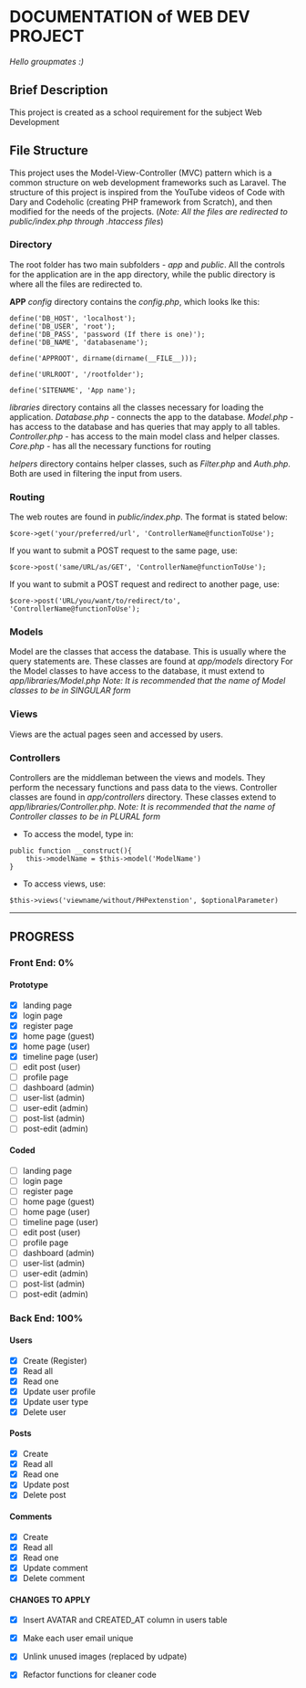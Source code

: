 # DOCUMENTATION of WEB DEV PROJECT
*Hello groupmates :)*

## Brief Description
This project is created as a school requirement for the subject Web Development

## File Structure
This project uses the Model-View-Controller (MVC) pattern which is a common structure on web development frameworks such as Laravel. The structure of this project is inspired from the YouTube videos of Code with Dary and Codeholic (creating PHP framework from Scratch), and then modified for the needs of the projects. (*Note: All the files are redirected to public/index.php through .htaccess files*)

### Directory
The root folder has two main subfolders - *app* and *public*. All the controls for the application are in the app directory, while the public directory is where all the files are redirected to.

**APP**
*config* directory contains the *config.php*, which looks lke this:

```
define('DB_HOST', 'localhost');
define('DB_USER', 'root');
define('DB_PASS', 'password (If there is one)');
define('DB_NAME', 'databasename');

define('APPROOT', dirname(dirname(__FILE__)));

define('URLROOT', '/rootfolder');

define('SITENAME', 'App name');
```
*libraries* directory contains all the classes necessary for loading the application.
*Database.php* - connects the app to the database.
*Model.php* - has access to the database and has queries that may apply to all tables.
*Controller.php* - has access to the main model class and helper classes. 
*Core.php* - has all the necessary functions for routing

*helpers* directory contains helper classes, such as *Filter.php* and *Auth.php*. Both are used in filtering the input from users.

### Routing
The web routes are found in *public/index.php*. The format is stated below:
```
$core->get('your/preferred/url', 'ControllerName@functionToUse');
```

If you want to submit a POST request to the same page, use:
```
$core->post('same/URL/as/GET', 'ControllerName@functionToUse');
```

If you want to submit a POST request and redirect to another page, use:
```
$core->post('URL/you/want/to/redirect/to', 'ControllerName@functionToUse');
```

### Models
Model are the classes that access the database. This is usually where the query statements are. These classes are found at *app/models* directory For the Model classes to have access to the database, it must extend to *app/libraries/Model.php*
*Note: It is recommended that the name of Model classes to be in SINGULAR form*

### Views
Views are the actual pages seen and accessed by users.

### Controllers
Controllers are the middleman between the views and models. They perform the necessary functions and pass data to the views. Controller classes are found in *app/controllers* directory. These classes extend to *app/libraries/Controller.php*.
*Note: It is recommended that the name of Controller classes to be in PLURAL form*

- To access the model, type in:
```
public function __construct(){
    this->modelName = $this->model('ModelName')
}
```
- To access views, use:
```
$this->views('viewname/without/PHPextenstion', $optionalParameter)
```

----------------------------------------------------------------
## PROGRESS
### Front End: 0%
#### Prototype
 - [x] landing page
 - [x] login page
 - [x] register page
 - [x] home page (guest)
 - [x] home page (user)
 - [x] timeline page (user)
 - [ ] edit post (user)
 - [ ] profile page 
 - [ ] dashboard (admin)
 - [ ] user-list (admin)
 - [ ] user-edit (admin)
 - [ ] post-list (admin)
 - [ ] post-edit (admin)

#### Coded
 - [ ] landing page
 - [ ] login page
 - [ ] register page
 - [ ] home page (guest)
 - [ ] home page (user)
 - [ ] timeline page (user)
 - [ ] edit post (user)
 - [ ] profile page 
 - [ ] dashboard (admin)
 - [ ] user-list (admin)
 - [ ] user-edit (admin)
 - [ ] post-list (admin)
 - [ ] post-edit (admin)

### Back End: 100%
#### Users
- [x] Create (Register)
- [x] Read all
- [x] Read one
- [x] Update user profile
- [x] Update user type
- [x] Delete user

#### Posts
- [x] Create
- [x] Read all
- [x] Read one
- [x] Update post
- [x] Delete post

#### Comments
- [x] Create
- [x] Read all
- [x] Read one
- [x] Update comment
- [x] Delete comment

#### CHANGES TO APPLY
- [x] Insert AVATAR and CREATED_AT column in users table
- [x] Make each user email unique 
- [X] Unlink unused images (replaced by udpate)
- [x] Refactor functions for cleaner code 


